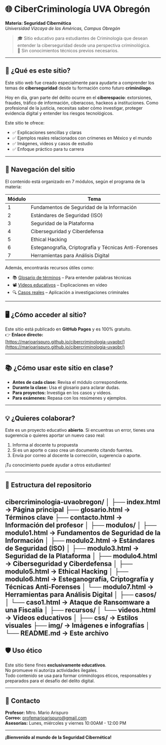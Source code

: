 # 🌐 CiberCriminología UVA Obregón  
**Materia: Seguridad Cibernética**  
*Universidad Vizcaya de las Américas, Campus Obregón*

> 🎓 Sitio educativo para estudiantes de Criminología que desean entender la ciberseguridad desde una perspectiva criminológica.  
> 🔐 Sin conocimientos técnicos previos necesarios.

---

## 🚀 ¿Qué es este sitio?

Este sitio web fue creado especialmente para ayudarte a comprender los temas de **ciberseguridad** desde tu formación como futuro **criminólogo**.  

Hoy en día, gran parte del delito ocurre en el **ciberespacio**: extorsiones, fraudes, tráfico de información, ciberacoso, hackeos a instituciones. Como profesional de la justicia, necesitas saber cómo investigar, proteger evidencia digital y entender los riesgos tecnológicos.

Este sitio te ofrece:
- ✅ Explicaciones sencillas y claras
- ✅ Ejemplos reales relacionados con crímenes en México y el mundo
- ✅ Imágenes, videos y casos de estudio
- ✅ Enfoque práctico para tu carrera

---

## 🧭 Navegación del sitio

El contenido está organizado en 7 módulos, según el programa de la materia:

| Módulo | Tema |
|-------|------|
| 1 | Fundamentos de Seguridad de la Información |
| 2 | Estándares de Seguridad (ISO) |
| 3 | Seguridad de la Plataforma |
| 4 | Ciberseguridad y Ciberdefensa |
| 5 | Ethical Hacking |
| 6 | Esteganografía, Criptografía y Técnicas Anti-Forenses |
| 7 | Herramientas para Análisis Digital |

Además, encontrarás recursos útiles como:
- 📚 [Glosario de términos](glosario.html) – Para entender palabras técnicas
- 📽️ [Videos educativos](recursos/videos.html) – Explicaciones en video
- 🔍 [Casos reales](casos/caso1.html) – Aplicación a investigaciones criminales

---

## 🖥️ ¿Cómo acceder al sitio?

Este sitio está publicado en **GitHub Pages** y es 100% gratuito.  
👉 **Enlace directo:**  
[https://marioarispuro.github.io/cibercriminologia-uvaobr/](https://marioarispuro.github.io/cibercriminologia-uvaobr/)


---

## 📚 ¿Cómo usar este sitio en clase?

- **Antes de cada clase:** Revisa el módulo correspondiente.
- **Durante la clase:** Usa el glosario para aclarar dudas.
- **Para proyectos:** Investiga en los casos y videos.
- **Para exámenes:** Repasa con los resúmenes y ejemplos.

---

## 💡 ¿Quieres colaborar?

Este es un proyecto educativo **abierto**. Si encuentras un error, tienes una sugerencia o quieres aportar un nuevo caso real:
1. Informa al docente tu propuesta
2. Si es un aporte o caso crea un documento citando fuentes.
3. Envía por correo al docente la corrección, sugerencia o aporte.

¡Tu conocimiento puede ayudar a otros estudiantes!

---

## 📂 Estructura del repositorio
cibercriminologia-uvaobregon/
│
├── index.html               → Página principal
├── glosario.html            → Términos clave
├── contacto.html            → Información del profesor
│
├── modulos/
│   ├── modulo1.html         → Fundamentos de Seguridad de la Información
│   ├── modulo2.html         → Estándares de Seguridad (ISO)
│   ├── modulo3.html         → Seguridad de la Plataforma
│   ├── modulo4.html         → Ciberseguridad y Ciberdefensa
│   ├── modulo5.html         → Ethical Hacking
│   ├── modulo6.html         → Esteganografía, Criptografía y Técnicas Anti-Forenses
│   └── modulo7.html         → Herramientas para Análisis Digital
│
├── casos/
│   └── caso1.html           → Ataque de Ransomware a una Fiscalía
│
├── recursos/
│   └── videos.html          → Videos educativos
│
├── css/                     → Estilos visuales
├── img/                     → Imágenes e infografías
│
└── README.md                → Este archivo
---

## 🛡️ Uso ético

Este sitio tiene fines **exclusivamente educativos**.  
No promueve ni autoriza actividades ilegales.  
Todo contenido se usa para formar criminólogos éticos, responsables y preparados para el desafío del delito digital.

---

## 📧 Contacto

**Profesor:** Mtro. Mario Arispuro  
**Correo:** profemarioarispuro@gmail.com  
**Asesorías:** Lunes, miércoles y viernes 10:00AM - 12:00 PM  

---


**¡Bienvenido al mundo de la Seguridad Cibernética!**
